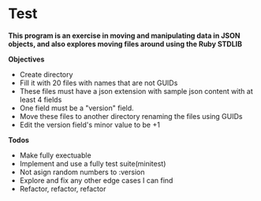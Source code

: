 # Test

**This program is an exercise in moving and manipulating data in JSON objects, and 
also explores moving files around using the Ruby STDLIB**

  **Objectives**
  * Create directory
  * Fill it with 20 files with names that are not GUIDs
  * These files must have a json extension with sample json content with at least 4 fields 
  * One field must be a "version" field.  
  * Move these files to another directory renaming the files using GUIDs
  * Edit the version field's minor value to be +1


**Todos**
* Make fully exectuable
* Implement and use a fully test suite(minitest)
* Not asign random numbers to :version
* Explore and fix any other edge cases I can find
* Refactor, refactor, refactor
